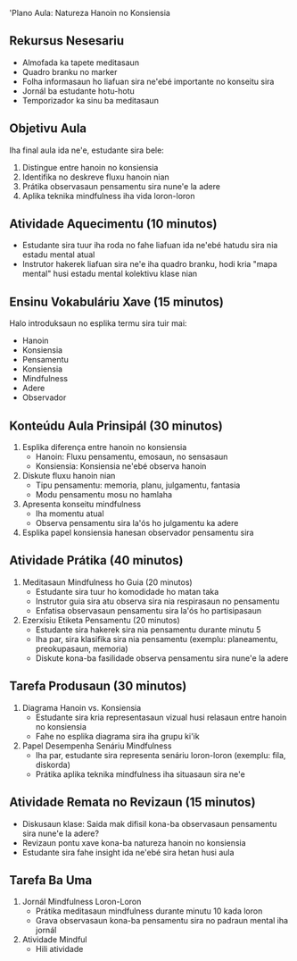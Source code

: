 'Plano Aula: Natureza Hanoin no Konsiensia

## Rekursus Nesesariu
- Almofada ka tapete meditasaun
- Quadro branku no marker
- Folha informasaun ho liafuan sira ne'ebé importante no konseitu sira
- Jornál ba estudante hotu-hotu
- Temporizador ka sinu ba meditasaun

## Objetivu Aula
Iha final aula ida ne'e, estudante sira bele:
1. Distingue entre hanoin no konsiensia
2. Identifika no deskreve fluxu hanoin nian
3. Prátika observasaun pensamentu sira nune'e la adere
4. Aplika teknika mindfulness iha vida loron-loron

## Atividade Aquecimentu (10 minutos)
- Estudante sira tuur iha roda no fahe liafuan ida ne'ebé hatudu sira nia estadu mental atual
- Instrutor hakerek liafuan sira ne'e iha quadro branku, hodi kria "mapa mental" husi estadu mental kolektivu klase nian

## Ensinu Vokabuláriu Xave (15 minutos)
Halo introduksaun no esplika termu sira tuir mai:
- Hanoin
- Konsiensia
- Pensamentu
- Konsiensia
- Mindfulness
- Adere
- Observador

## Konteúdu Aula Prinsipál (30 minutos)
1. Esplika diferença entre hanoin no konsiensia
   - Hanoin: Fluxu pensamentu, emosaun, no sensasaun
   - Konsiensia: Konsiensia ne'ebé observa hanoin
2. Diskute fluxu hanoin nian
   - Tipu pensamentu: memoria, planu, julgamentu, fantasia
   - Modu pensamentu mosu no hamlaha
3. Apresenta konseitu mindfulness
   - Iha momentu atual
   - Observa pensamentu sira la'ós ho julgamentu ka adere
4. Esplika papel konsiensia hanesan observador pensamentu sira

## Atividade Prátika (40 minutos)
1. Meditasaun Mindfulness ho Guia (20 minutos)
   - Estudante sira tuur ho komodidade ho matan taka
   - Instrutor guia sira atu observa sira nia respirasaun no pensamentu
   - Enfatisa observasaun pensamentu sira la'ós ho partisipasaun
2. Ezerxísiu Etiketa Pensamentu (20 minutos)
   - Estudante sira hakerek sira nia pensamentu durante minutu 5
   - Iha par, sira klasifika sira nia pensamentu (exemplu: planeamentu, preokupasaun, memoria)
   - Diskute kona-ba fasilidade observa pensamentu sira nune'e la adere

## Tarefa Produsaun (30 minutos)
1. Diagrama Hanoin vs. Konsiensia
   - Estudante sira kria representasaun vizual husi relasaun entre hanoin no konsiensia
   - Fahe no esplika diagrama sira iha grupu ki'ik
2. Papel Desempenha Senáriu Mindfulness
   - Iha par, estudante sira representa senáriu loron-loron (exemplu: fila, diskorda)
   - Prátika aplika teknika mindfulness iha situasaun sira ne'e

## Atividade Remata no Revizaun (15 minutos)
- Diskusaun klase: Saida mak difisil kona-ba observasaun pensamentu sira nune'e la adere?
- Revizaun pontu xave kona-ba natureza hanoin no konsiensia
- Estudante sira fahe insight ida ne'ebé sira hetan husi aula

## Tarefa Ba Uma
1. Jornál Mindfulness Loron-Loron
   - Prátika meditasaun mindfulness durante minutu 10 kada loron
   - Grava observasaun kona-ba pensamentu sira no padraun mental iha jornál
2. Atividade Mindful
   - Hili atividade